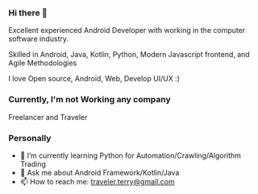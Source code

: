 ### Hi there 👋



Excellent experienced Android Developer with working in the computer software industry.

Skilled in Android, Java, Kotlin, Python, Modern Javascript frontend, and Agile Methodologies

I love Open source, Android, Web, Develop UI/UX :) 

### Currently, I'm not Working any company
Freelancer and Traveler

### Personally

- 🌱 I’m currently learning Python for Automation/Crawling/Algorithm Trading
- 💬 Ask me about Android Framework/Kotlin/Java
- 📫 How to reach me: traveler.terry@gmail.com


<!--
**TerryJung/TerryJung** is a ✨ _special_ ✨ repository because its `README.md` (this file) appears on your GitHub profile.
My N
Here are some ideas to get you started:

- 🔭 
- 🌱 I’m currently learning 
- 👯 I’m looking to collaborate on ...
- 🤔 I’m looking for help with ...
- 💬 Ask me about ...
- 📫 How to reach me: ...
- 😄 Pronouns: ...
- ⚡ Fun fact: ...
-->
